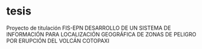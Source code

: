 # tesis
Proyecto de titulación FIS-EPN
DESARROLLO DE UN SISTEMA DE INFORMACIÓN PARA LOCALIZACIÓN GEOGRÁFICA DE ZONAS DE PELIGRO POR ERUPCIÓN DEL VOLCÁN COTOPAXI
